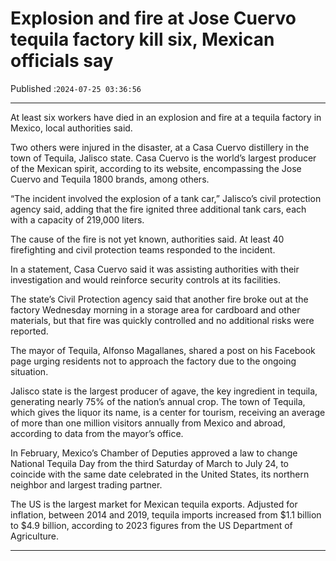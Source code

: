 # Explosion and fire at Jose Cuervo tequila factory kill six, Mexican officials say

Published :`2024-07-25 03:36:56`

---

At least six workers have died in an explosion and fire at a tequila factory in Mexico, local authorities said.

Two others were injured in the disaster, at a Casa Cuervo distillery in the town of Tequila, Jalisco state. Casa Cuervo is the world’s largest producer of the Mexican spirit, according to its website, encompassing the Jose Cuervo and Tequila 1800 brands, among others.

“The incident involved the explosion of a tank car,” Jalisco’s civil protection agency said, adding that the fire ignited three additional tank cars, each with a capacity of 219,000 liters.

The cause of the fire is not yet known, authorities said. At least 40 firefighting and civil protection teams responded to the incident.

In a statement, Casa Cuervo said it was assisting authorities with their investigation and would reinforce security controls at its facilities.

The state’s Civil Protection agency said that another fire broke out at the factory Wednesday morning in a storage area for cardboard and other materials, but that fire was quickly controlled and no additional risks were reported.

The mayor of Tequila, Alfonso Magallanes, shared a post on his Facebook page urging residents not to approach the factory due to the ongoing situation.

Jalisco state is the largest producer of agave, the key ingredient in tequila, generating nearly 75% of the nation’s annual crop. The town of Tequila, which gives the liquor its name, is a center for tourism, receiving an average of more than one million visitors annually from Mexico and abroad, according to data from the mayor’s office.

In February, Mexico’s Chamber of Deputies approved a law to change National Tequila Day from the third Saturday of March to July 24, to coincide with the same date celebrated in the United States, its northern neighbor and largest trading partner.

The US is the largest market for Mexican tequila exports. Adjusted for inflation, between 2014 and 2019, tequila imports increased from $1.1 billion to $4.9 billion, according to 2023 figures from the US Department of Agriculture.

---

